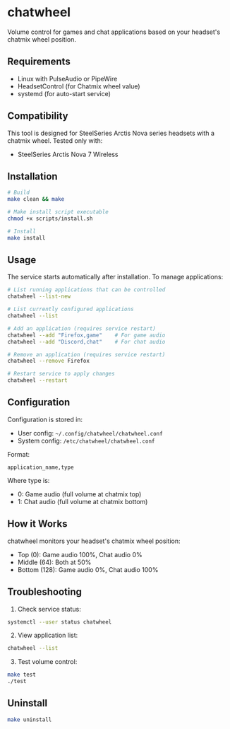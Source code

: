 # chatwheel

Volume control for games and chat applications based on your headset's chatmix wheel position.

## Requirements

- Linux with PulseAudio or PipeWire
- HeadsetControl (for Chatmix wheel value)
- systemd (for auto-start service)

## Compatibility

This tool is designed for SteelSeries Arctis Nova series headsets with a chatmix wheel.
Tested only with:
- SteelSeries Arctis Nova 7 Wireless

## Installation

```bash
# Build
make clean && make

# Make install script executable
chmod +x scripts/install.sh

# Install
make install
```

## Usage

The service starts automatically after installation. To manage applications:

```bash
# List running applications that can be controlled
chatwheel --list-new

# List currently configured applications
chatwheel --list

# Add an application (requires service restart)
chatwheel --add "Firefox,game"    # For game audio
chatwheel --add "Discord,chat"    # For chat audio

# Remove an application (requires service restart)
chatwheel --remove Firefox

# Restart service to apply changes
chatwheel --restart
```

## Configuration

Configuration is stored in:
- User config: `~/.config/chatwheel/chatwheel.conf`
- System config: `/etc/chatwheel/chatwheel.conf`

Format:
```
application_name,type
```
Where type is:
- 0: Game audio (full volume at chatmix top)
- 1: Chat audio (full volume at chatmix bottom)

## How it Works

chatwheel monitors your headset's chatmix wheel position:
- Top (0): Game audio 100%, Chat audio 0%
- Middle (64): Both at 50%
- Bottom (128): Game audio 0%, Chat audio 100%

## Troubleshooting

1. Check service status:
```bash
systemctl --user status chatwheel
```

2. View application list:
```bash
chatwheel --list
```

3. Test volume control:
```bash
make test
./test
```

## Uninstall

```bash
make uninstall
```

